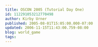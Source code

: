 ```yaml
---
title: OSCON 2005 (Tutorial Day One)
id: 112291053212770498
author: Kirby Urner
published: 2005-08-01T15:05:00.000-07:00
updated: 2006-11-15T11:43:00.759-08:00
blog: world_game
tags: 
---
```


